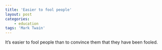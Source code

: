 ```yaml
---
title: 'Easier to fool people'
layout: post
categories:
    - education
tags: 'Mark Twain'
---
```


It’s easier to fool people than to convince them that they have been fooled.
